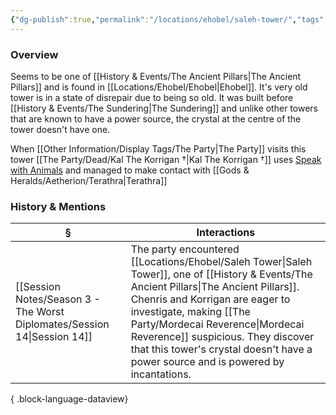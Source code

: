 ```yaml
---
{"dg-publish":true,"permalink":"/locations/ehobel/saleh-tower/","tags":["Discovered"],"updated":"2025-08-29T22:44:55.700+01:00"}
---
```


### Overview
Seems to be one of [[History & Events/The Ancient Pillars\|The Ancient Pillars]] and is found in [[Locations/Ehobel/Ehobel\|Ehobel]]. It's very old tower is in a state of disrepair due to being so old. It was built before [[History & Events/The Sundering\|The Sundering]] and unlike other towers that are known to have a power source, the crystal at the centre of the tower doesn't have one. 

When [[Other Information/Display Tags/The Party\|The Party]] visits this tower [[The Party/Dead/Kal The Korrigan †\|Kal The Korrigan †]] uses [Speak with Animals](https://www.dndbeyond.com/spells/2258-speak-with-animals) and managed to make contact with [[Gods & Heralds/Aetherion/Terathra\|Terathra]]

### History & Mentions
| §                                                                           | Interactions                                                                                                                                                                                                                                                        |
| --------------------------------------------------------------------------- | ------------------------------------------------------------------------------------------------------------------------------------------------------------------------------------------------------------------------------------------------------------------- |
| [[Session Notes/Season 3 - The Worst Diplomates/Session 14\|Session 14]] | The party encountered [[Locations/Ehobel/Saleh Tower\|Saleh Tower]], one of [[History & Events/The Ancient Pillars\|The Ancient Pillars]]. Chenris and Korrigan are eager to investigate, making [[The Party/Mordecai Reverence\|Mordecai Reverence]] suspicious. They discover that this tower's crystal doesn't have a power source and is powered by incantations. |

{ .block-language-dataview}